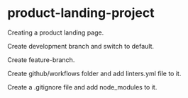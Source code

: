 # product-landing-project

Creating a product landing page.

Create development branch and switch to default.

Create feature-branch.

Create github/workflows folder and add linters.yml file to it.

Create a .gitignore file and add node_modules to it.
